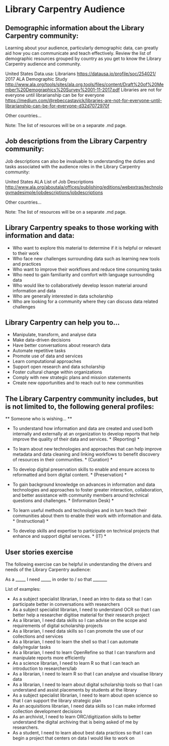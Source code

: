 # Library Carpentry Audience

## Demographic information about the Library Carpentry community:

Learning about your audience, particularly demographic data, can greatly aid how you can communicate and teach effectively. 
Review the list of demographic resources grouped by country as you get to know the Library Carpentry audience and community. 

United States
Data.usa: Librarians
https://datausa.io/profile/soc/254021/
2017 ALA Demographic Study
http://www.ala.org/tools/sites/ala.org.tools/files/content/Draft%20of%20Member%20Demographics%20Survey%2001-11-2017.pdf 
Libraries are not for everyone until librarianship can be for everyone
https://medium.com/@rebeccastavick/libraries-are-not-for-everyone-until-librarianship-can-be-for-everyone-d32d7072970f 

Other countries...

Note: The list of resources will be on a separate .md page.

## Job descriptions from the Library Carpentry community:

Job descriptions can also be invaluable to understanding the duties and tasks associated with the audience roles in the 
Library Carpentry community:

United States
ALA List of Job Descriptions 
http://www.ala.org/aboutala/offices/publishing/editions/webextras/technologymadesimple/jobdescriptions/jobdescriptions 

Other countries...

Note: The list of resources will be on a separate .md page.

## Library Carpentry speaks to those working with information and data:

* Who want to explore this material to determine if it is helpful or relevant to their work
* Who face new challenges surrounding data such as learning new tools and practices
* Who want to improve their workflows and reduce time consuming tasks
* Who need to gain familiarity and comfort with language surrounding data
* Who would like to collaboratively develop lesson material around information and data
* Who are generally interested in data scholarship 
* Who are looking for a community where they can discuss data related challenges

## Library Carpentry can help you to...

* Manipulate, transform, and analyse data
* Make data-driven decisions
* Have better conversations about research data
* Automate repetitive tasks
* Promote use of data and services
* Learn computational approaches
* Support open research and data scholarship
* Foster cultural change within organizations
* Comply with new strategic plans and mission statements
* Create new opportunities and to reach out to new communities

## The Library Carpentry community includes, but is not limited to, the following general profiles:

** Someone who is wishing… **

* To understand how information and data are created and used both internally and externally at an organization to 
develop reports that help improve the quality of their data and services. * (Reporting) *

* To learn about new technologies and approaches that can help improve metadata and data cleaning and linking workflows 
to benefit discovery of resources in their communities. * (Curation) *

* To develop digital preservation skills to enable and ensure access to reformatted and born digital content. * (Preservation) *

* To gain background knowledge on advances in information and data technologies and approaches to foster greater interaction, 
collaboration, and better assistance with community members around technical questions and challenges. * (Information Desk) *

* To learn useful methods and technologies and in turn teach their communities about them to enable their work with 
information and data. * (Instructional) *

* To develop skills and expertise to participate on technical projects that enhance and support digital services. * (IT) *

## User stories exercise

The following exercise can be helpful in understanding the drivers and needs of the Library Carpentry audience:

As a _____ I need _____ in order to / so that  _______

List of examples:

* As a subject specialist librarian, I need an intro to data so that I can participate better in conversations with researchers
* As a subject specialist librarian, I need to understand OCR so that I can better help a researcher digitise material for their research project
* As a librarian, I need data skills so I can advise on the scope and requirements of digital scholarship projects
* As a librarian, I need data skills so I can promote the use of our collections and services
* As a librarian, I need to learn the shell so that I can automate daily/regular tasks 
* As a librarian, I need to learn OpenRefine so that I can transform and manipulate reports more efficiently
* As a science librarian, I need to learn R so that I can teach an introduction to researchers/lab
* As a librarian, I need to learn R so that I can analyse and visualise library data
* As a librarian, I need to learn about digital scholarship tools so that I can understand and assist placements by students at the library
* As a subject specialist librarian, I need to learn about open science so that I can support the library strategic plan 
* As an acquisitions librarian, I need data skills so I can make informed collection development decisions
* As an archivist, I need to learn ORC/digitization skills to better understand the digital archiving that is being asked of me by researchers. 
* As a student, I need to learn about best data practices so that I can begin a project that centers on data I would like to work on
